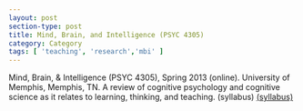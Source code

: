 ```yaml
---
layout: post
section-type: post
title: Mind, Brain, and Intelligence (PSYC 4305)
category: Category
tags: [ 'teaching', 'research','mbi' ]
---
```

Mind, Brain, & Intelligence (PSYC 4305), Spring 2013 (online). University of Memphis, Memphis, TN. A review of cognitive psychology and cognitive science as it relates to learning, thinking, and teaching. (syllabus)  [(syllabus)](https://blogs.memphis.edu/aolney/files/2019/10/mbi_s2010_syllabus.pdf)


